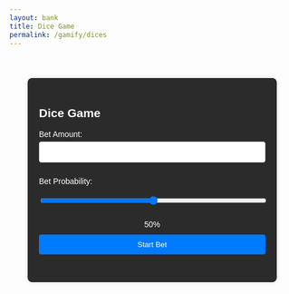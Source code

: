 ```yaml
---
layout: bank
title: Dice Game
permalink: /gamify/dices
---
```

<style>
    .graph {
    margin: auto;
    width: 50%;
    border: 2px #2b2b2b;
    padding: 10px;
    }
    .container {
        font-family: Arial, sans-serif;
        max-width: 400px;
        width: 100%;
        background-color: #2b2b2b;
        padding: 20px;
        border-radius: 8px;
        box-shadow: 0 0 10px rgba(0, 0, 0, 0.1);
        color: #fff;
        margin: 20px auto;
    }
    label {
        display: block;
        margin: 10px 0 5px;
    }
    input, button {
        width: 100%;
        padding: 10px;
        margin-bottom: 15px;
        border: 1px solid #ccc;
        border-radius: 4px;
    }
    button {
        background-color: #007bff;
        color: #fff;
        border: none;
        cursor: pointer;
    }
    button:hover {
        background-color: #0056b3;
    }
    .slider-value {
        text-align: center;
        margin-bottom: 10px;
    }
</style>
<div class = "graph">
<canvas id="myChart" width="400" height="200"></canvas>
</div>
<div class="container">
    <h2>Dice Game</h2>
    <form id="betForm">
        <label for="betAmount">Bet Amount:</label>
        <input type="number" id="betAmount" name="betAmount" required min="1000">
        <label for="betProbability">Bet Probability:</label>
        <input type="range" id="betProbability" name="betProbability" min="0" max="100" value="50" step="10">
        <div class="slider-value" id="sliderValue">50%</div>
        <button type="submit">Start Bet</button>
    </form>
</div>

<script src="https://cdn.jsdelivr.net/npm/jwt-decode/build/jwt-decode.min.js"></script>
<script src="https://cdn.jsdelivr.net/npm/chart.js"></script>
<script type="module">
    const ctx = document.getElementById('myChart').getContext('2d');
    var data = JSON.parse(localStorage.getItem("gamblingEarnings"));
    if (data == null) {
        data = [];
        localStorage.setItem("gamblingEarnings", JSON.stringify(data));
    }
    const chart = new Chart(ctx, {
            type: 'line',
            data: {
                labels: data.map((_, i) => `Bet ${i + 1}`),
                datasets: [{
                    label: 'Balance',
                    data: data,
                    borderColor: '#007bff',
                    backgroundColor: 'rgba(0, 123, 255, 0.2)',
                    fill: true,
                }]
            },
            options: {
                responsive: true,
                plugins: {
                    legend: {
                        labels: {
                            color: '#fff' 
                        }
                    },
                    tooltip: {
                        titleColor: '#fff', 
                        bodyColor: '#fff',  
                        backgroundColor: '#333',
                    }
                },
                scales: {
                    x: {
                        title: {
                            display: true,
                            text: 'Attempts',
                            color: '#fff'
                        },
                        ticks: {
                            color: '#fff' 
                        }
                    },
                    y: {
                        title: {
                            display: true,
                            text: 'Balance',
                            color: '#fff' 
                        },
                        ticks: {
                            color: '#fff' 
                        },
                        beginAtZero: true
                    }
                }
            }
        });
    import { javaURI, fetchOptions } from '{{site.baseurl}}/assets/js/api/config.js';
    let uid = "";
    async function getUID() {
        console.log("Starting getUID function.");
        const url = `${javaURI}/api/person/get`;
        console.log("Fetching URL:", url);
        try {
            const response = await fetch(url, fetchOptions);
            console.log("Fetch response received:", response);
            if (!response.ok) {
                console.error("Error fetching UID. Response status:", response.status);
                throw new Error(`Spring server response: ${response.status}`);
            }
            const data = await response.json();
            uid = data.uid;
            console.log("UID fetched successfully:", uid);
        } catch (error) {
            console.error("Error in getUID:", error);
        }
    }
    document.addEventListener('DOMContentLoaded', () => {
        const betForm = document.getElementById('betForm');
        const betProbability = document.getElementById('betProbability');
        const sliderValue = document.getElementById('sliderValue');
        // Update slider display value
        betProbability.addEventListener('input', () => {
            sliderValue.textContent = `${betProbability.value}%`;
        });
        // Form submission
        betForm.addEventListener('submit', async (e) => {
            e.preventDefault();
            await getUID();
            const betAmount = parseFloat(document.getElementById('betAmount').value);
            const probability = parseFloat(betProbability.value) / 100;
            const betData = {
                uid : uid,
                betSize: betAmount,
                winChance: probability,
            };
            console.log(betData);
            try {
                const response = await fetch(`${javaURI}/api/casino/dice/calculate`, {
                    method: 'POST',
                    headers: {
                        'Content-Type': 'application/json',
                    },
                    body: JSON.stringify(betData),
                });
                if (!response.ok) {
                    throw new Error(`HTTP error! status: ${response.status}`);
                }
                const result = await response.json();
                if (result && result !== undefined) {
                    alert(`CURRENT BALANCE: ${result}`);
                    data.push(result); 
                    chart.data.labels.push(`Bet ${data.length}`); 
                    chart.data.datasets[0].data = data;
                    chart.update(); 
                    localStorage.setItem("gamblingEarnings", JSON.stringify(data));
                } else {
                    alert('Unexpected response format.');
                }
            } catch (error) {
                console.error('Error during fetch:', error);
                alert('An error occurred. Please check that you are logged in/you are betting a valid amount of money.');
            }
        });
    });
</script>